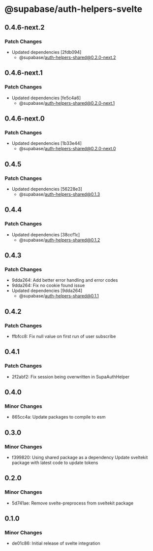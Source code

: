 # @supabase/auth-helpers-svelte

## 0.4.6-next.2

### Patch Changes

- Updated dependencies [2fdb094]
  - @supabase/auth-helpers-shared@0.2.0-next.2

## 0.4.6-next.1

### Patch Changes

- Updated dependencies [fe5c4a6]
  - @supabase/auth-helpers-shared@0.2.0-next.1

## 0.4.6-next.0

### Patch Changes

- Updated dependencies [1b33e44]
  - @supabase/auth-helpers-shared@0.2.0-next.0

## 0.4.5

### Patch Changes

- Updated dependencies [56228e3]
  - @supabase/auth-helpers-shared@0.1.3

## 0.4.4

### Patch Changes

- Updated dependencies [38ccf1c]
  - @supabase/auth-helpers-shared@0.1.2

## 0.4.3

### Patch Changes

- 9dda264: Add better error handling and error codes
- 9dda264: Fix no cookie found issue
- Updated dependencies [9dda264]
  - @supabase/auth-helpers-shared@0.1.1

## 0.4.2

### Patch Changes

- ffbfcc8: Fix null value on first run of user subscribe

## 0.4.1

### Patch Changes

- 2f2abf2: Fix session being overwritten in SupaAuthHelper

## 0.4.0

### Minor Changes

- 865cc4a: Update packages to compile to esm

## 0.3.0

### Minor Changes

- f399820: Using shared package as a dependency
  Update sveltekit package with latest code to update tokens

## 0.2.0

### Minor Changes

- 5d741ae: Remove svelte-preprocess from sveltekit package

## 0.1.0

### Minor Changes

- de01c86: Initial release of svelte integration
